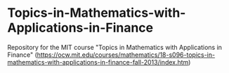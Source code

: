 # Topics-in-Mathematics-with-Applications-in-Finance
Repository for the MIT course "Topics in Mathematics with Applications in Finance" (https://ocw.mit.edu/courses/mathematics/18-s096-topics-in-mathematics-with-applications-in-finance-fall-2013/index.htm)
